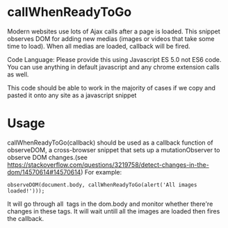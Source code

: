 # callWhenReadyToGo
Modern websites use lots of Ajax calls after a page is loaded. This snippet observes DOM for adding new medias (images or videos that take some time to load). When all medias are loaded, callback will be fired.

Code Language:
Please provide this using Javascript ES 5.0 not ES6 code. You can use anything in default javascript and any chrome extension calls as well.

This code should be able to work in the majority of cases if we copy and pasted it onto any site as a javascript snippet

# Usage

callWhenReadyToGo(callback) should be used as a callback function of observeDOM, a cross-browser snippet that sets up a mutationObserver to observe DOM changes.(see https://stackoverflow.com/questions/3219758/detect-changes-in-the-dom/14570614#14570614)  For example: 


```
observeDOM(document.body, callWhenReadyToGo(alert('All images loaded!')));
```

It will go through all <img> tags in the dom.body and monitor whether there're changes in these tags. It will wait untill all the images are loaded then fires the callback.